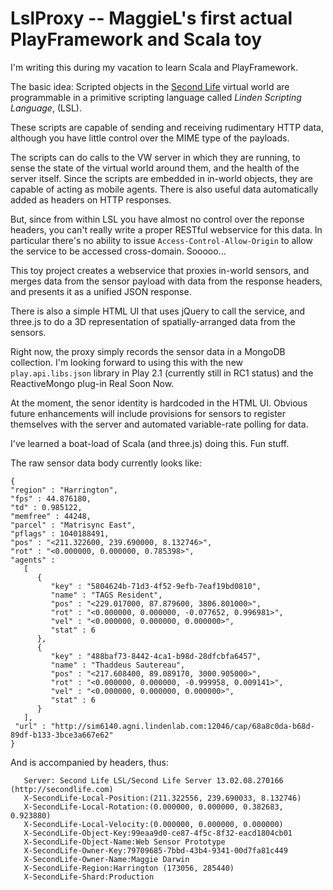 LslProxy -- MaggieL's first actual PlayFramework and Scala toy
==============================================================

I'm writing this during my vacation to learn Scala and PlayFramework.

The basic idea: Scripted objects in the [Second Life](http://secondlife.com) virtual world are programmable
in a primitive scripting language called _Linden Scripting Language_, (LSL).

These scripts are capable of sending and receiving rudimentary HTTP data,
although you have little control over the MIME type of the payloads.

The scripts can do calls to the VW server in which they are running,
to sense the state of the virtual world around them, and the health of the server itself.
Since the scripts are embedded in in-world objects, they are capable of acting as mobile agents.
There is also useful data automatically added as headers on HTTP responses.

But, since from within LSL you have almost no control over the reponse headers,
you can't really write a proper RESTful webservice for this data. In particular there's no ability to
issue `Access-Control-Allow-Origin` to allow the service to be accessed cross-domain. Sooooo...

This toy project creates a webservice that proxies in-world sensors, and merges data from
the sensor payload with data from the response headers, and presents it as a unified JSON response.

There is also a simple HTML UI that uses jQuery to call the service, and three.js to do a 3D representation
of spatially-arranged data from the sensors.

Right now, the proxy simply records the sensor data in a MongoDB collection. I'm looking forward
to using this with the new `play.api.libs.json` library in Play 2.1 (currently still in RC1 status) and the ReactiveMongo
plug-in Real Soon Now.

At the moment, the senor identity is hardcoded in the HTML UI. Obvious future enhancements will include
provisions for sensors to register themselves with the server and automated variable-rate polling for data.

I've learned a boat-load of Scala (and three.js) doing this. Fun stuff.

The raw sensor data body currently looks like:

    {
    "region" : "Harrington",
    "fps" : 44.876180,
    "td" : 0.985122,
    "memfree" : 44248,
    "parcel" : "Matrisync East",
    "pflags" : 1040188491,
    "pos" : "<211.322600, 239.690000, 8.132746>",
    "rot" : "<0.000000, 0.000000, 0.785398>",
    "agents" :
       [
          {
             "key" : "5804624b-71d3-4f52-9efb-7eaf19bd0810",
             "name" : "TAGS Resident",
             "pos" : "<229.017000, 87.879600, 3806.801000>",
             "rot" : "<0.000000, 0.000000, -0.077652, 0.996981>",
             "vel" : "<0.000000, 0.000000, 0.000000>",
             "stat" : 6
          },
          {
             "key" : "488baf73-8442-4ca1-b98d-28dfcbfa6457",
             "name" : "Thaddeus Sautereau",
             "pos" : "<217.608400, 89.089170, 3000.905000>",
             "rot" : "<0.000000, 0.000000, -0.999958, 0.009141>",
             "vel" : "<0.000000, 0.000000, 0.000000>",
             "stat" : 6
          }
       ],
     "url" : "http://sim6140.agni.lindenlab.com:12046/cap/68a8c0da-b68d-89df-b133-3bce3a667e62"
    }


And is accompanied by headers, thus:

       Server: Second Life LSL/Second Life Server 13.02.08.270166 (http://secondlife.com)
       X-SecondLife-Local-Position:(211.322556, 239.690033, 8.132746)
       X-SecondLife-Local-Rotation:(0.000000, 0.000000, 0.382683, 0.923880)
       X-SecondLife-Local-Velocity:(0.000000, 0.000000, 0.000000)
       X-SecondLife-Object-Key:99eaa9d0-ce87-4f5c-8f32-eacd1804cb01
       X-SecondLife-Object-Name:Web Sensor Prototype
       X-SecondLife-Owner-Key:79709685-7bbd-43b4-9341-00d7fa81c449
       X-SecondLife-Owner-Name:Maggie Darwin
       X-SecondLife-Region:Harrington (173056, 285440)
       X-SecondLife-Shard:Production


